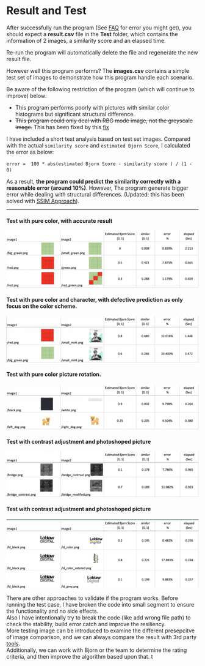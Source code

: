 # Result and Test
After successfully run the program (See [FAQ](https://github.com/discoliver/image_comparison#faq) for error you might get), you should expect a **result.csv** file in the **Test** folder, which contains the information of 2 images, a similarity score and an elapsed time.

Re-run the program will automatically delete the file and regenerate the new result file.

However well this program performs? The **images.csv** contains a simple test set of images to demonstrate how this program handle each scenario.  

Be aware of the following restriction of the program (which will continue to improve) below:
>
- This program performs poorly with pictures with similar color histograms but significant structural difference.  
- ~~This program could only deal with RBG mode image, not the greyscale image.~~ This has been fixed by this [fix](https://github.com/discoliver/image_comparison/commit/830cdd09a56e861a5aa52604328442d17531594e)

I have included a short test analysis based on test set images. Compared with the actual `similarity score` and `estimated Bjorn Score`, I calculated the error as below:
```shell
error =  100 * abs(estimated Bjorn Score - similarity score ) / (1 - 0)
```
As a result, **the program could predict the similarity correctly with a reasonable error (around 10%)**. However, The program generate bigger error while dealing with structural differences. (Updated: this has been solved with [SSIM Approach](https://github.com/discoliver/image_comparison_opencv)).      

---
#### Test with pure color, with accurate result
![Color Comparison](../Test/test_result/color.png)  

#### Test with pure color and character, with  defective prediction as only focus on the color scheme.  
![Color Mint](../Test/test_result/color_mint.png)

#### Test with pure color picture rotation.
![Color and Rotation](../Test/test_result/rotation.png)  

#### Test with contrast adjustment and photoshoped picture
![Contrast Photoshop](../Test/test_result/contrast_photoshop.png)  

#### Test with contrast adjustment and photoshoped picture
![Color Adjustment](../Test/test_result/color_adjustment.png)  

There are other approaches to validate if the program works. Before running the test case, I have broken the code into small segment to ensure the functionality and no side effects.  
Also I have intentionally try to break the code (like add wrong file path) to check the stability, build error catch and improve the resiliency.  
More testing image can be introduced to examine the different presepcitve of image comparison, and we can always compare the result with 3rd party [tools](https://windowsreport.com/photo-comparison-software/).  
Additionally, we can work with Bjorn or the team to determine the rating criteria, and then improve the algorithm based upon that.   t
